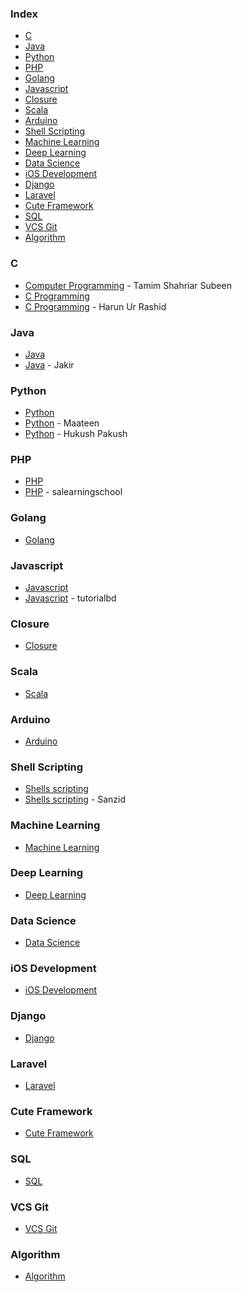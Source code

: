 ### Index
* [C](#c)
* [Java](#java)
* [Python](#python)
* [PHP](#php)
* [Golang](#golang)
* [Javascript](#javascript)
* [Closure](#closure)
* [Scala](#scala)
* [Arduino](#arduino)
* [Shell Scripting](#shell-scripting)
* [Machine Learning](#machine-learning)
* [Deep Learning](#deep-learning)
* [Data Science](#data-science)
* [iOS Development](#ios-development)
* [Django](#django)
* [Laravel](#laravel)
* [Cute Framework](#cute-framework)
* [SQL](#sql)
* [VCS Git](#vcs-git)
* [Algorithm](#algorithm)


### C
* [Computer Programming](http://cpbook.subeen.com/p/blog-page.html) - Tamim Shahriar Subeen
* [C Programming](https://c.howtocode.com.bd)
* [C Programming](http://harunurrashid-cse.blogspot.com) - Harun Ur Rashid

### Java
* [Java](https://java.howtocode.com.bd)
* [Java](https://jakir.me/java/) - Jakir

### Python
* [Python](https://python.howtocode.com.bd)
* [Python](https://python.maateen.me) - Maateen
* [Python](http://hukush-pakush.com/chap1) - Hukush Pakush

### PHP
* [PHP](https://php.howtocode.com.bd)
* [PHP](http://bangla.salearningschool.com/recent-posts/পি-এইচ-পি-কোর্স-সমূহ-।-php-courses/) - salearningschool

### Golang
* [Golang](https://golang.howtocode.com.bd)

### Javascript
* [Javascript](https://js.howtocode.com.bd)
* [Javascript](https://tutorialbd.com/javascript/) - tutorialbd

### Closure
* [Closure](https://js.howtocode.com.bd)

### Scala
* [Scala](https://js.howtocode.com.bd)

### Arduino
* [Arduino](https://arduino.howtocode.com.bd)

### Shell Scripting
* [Shells scripting](https://sh.howtocode.com.bd)
* [Shells scripting](https://blog.sanzidscloud.com/category/linux/sell-scripting/) - Sanzid

### Machine Learning
* [Machine Learning](https://ml.howtocode.com.bd)

### Deep Learning
* [Deep Learning](https://dl.howtocode.com.bd)

### Data Science
* [Data Science](https://ds.howtocode.com.bd)

### iOS Development
* [iOS Development](https://ios.howtocode.com.bd)

### Django
* [Django](https://django.howtocode.com.bd)

### Laravel
* [Laravel](https://laravel.howtocode.com.bd)

### Cute Framework
* [Cute Framework](https://qt.howtocode.com.bd)

### SQL
* [SQL](https://sql.howtocode.com.bd)

### VCS Git
* [VCS Git](https://git.howtocode.com.bd)

### Algorithm
* [Algorithm](http://www.shafaetsplanet.com)
